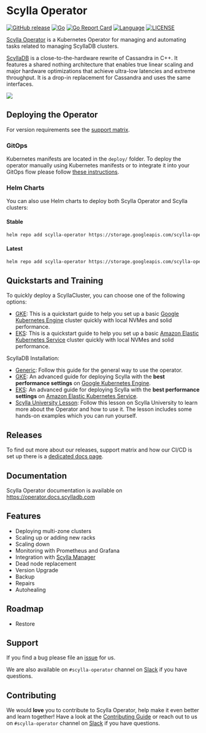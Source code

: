 # Scylla Operator

[![GitHub release](https://img.shields.io/github/tag/scylladb/scylla-operator.svg?label=release)](https://github.com/scylladb/scylla-operator/releases)
[![Go](https://github.com/scylladb/scylla-operator/actions/workflows/go.yaml/badge.svg?branch=master)](https://github.com/scylladb/scylla-operator/actions/workflows/go.yaml?query=branch%3Amaster)
[![Go Report Card](https://goreportcard.com/badge/github.com/scylladb/scylla-operator)](https://goreportcard.com/report/github.com/scylladb/scylla-operator)
[![Language](https://img.shields.io/badge/Language-Go-blue.svg)](https://golang.org/)
[![LICENSE](https://img.shields.io/github/license/scylladb/scylla-operator.svg)](https://github.com/scylladb/scylla-operator/blob/master/LICENSE)


[Scylla Operator](https://github.com/scylladb/scylla-operator) is a Kubernetes Operator for managing and automating tasks related to managing ScyllaDB clusters.

[ScyllaDB](https://www.scylladb.com) is a close-to-the-hardware rewrite of Cassandra in C++. It features a shared nothing architecture that enables true linear scaling and major hardware optimizations that achieve ultra-low latencies and extreme throughput. It is a drop-in replacement for Cassandra and uses the same interfaces.

![](logo.png)

## Deploying the Operator
For version requirements see the [support matrix](./docs/source/support/releases.md).

### GitOps
Kubernetes manifests are located in the `deploy/` folder. To deploy the operator manually using Kubernetes manifests or to integrate it into your GitOps flow please follow [these instructions](./deploy/README.md). 

### Helm Charts
You can also use Helm charts to deploy both Scylla Operator and Scylla clusters:

#### Stable
```bash
helm repo add scylla-operator https://storage.googleapis.com/scylla-operator-charts/stable
```

#### Latest
```bash
helm repo add scylla-operator https://storage.googleapis.com/scylla-operator-charts/latest
```


## Quickstarts and Training
To quickly deploy a ScyllaCluster, you can choose one of the following options:

* [GKE](./docs/source/quickstarts/gke.md): This is a quickstart guide to help you set up a basic [Google Kubernetes Engine](https://cloud.google.com/kubernetes-engine) cluster quickly with local NVMes and solid performance.
* [EKS](./docs/source/quickstarts/eks.md): This is a quickstart guide to help you set up a basic [Amazon Elastic Kubernetes Service](https://aws.amazon.com/eks/) cluster quickly with local NVMes and solid performance.

ScyllaDB Installation: 
* [Generic](./docs/source/installation/kubernetes/generic.md): Follow this guide for the general way to use the operator.
* [GKE](./docs/source/installation/kubernetes/gke.md): An advanced guide for deploying Scylla with the **best performance settings** on [Google Kubernetes Engine](https://cloud.google.com/kubernetes-engine).
* [EKS](./docs/source/installation/kubernetes/eks.md): An advanced guide for deploying Scylla with the **best performance settings** on [Amazon Elastic Kubernetes Service](https://aws.amazon.com/eks/).
* [Scylla University Lesson](https://university.scylladb.com/courses/scylla-operations/lessons/kubernetes-operator/): Follow this lesson on Scylla University to learn more about the Operator and how to use it. The lesson includes some hands-on examples which you can run yourself. 

## Releases
To find out more about our releases, support matrix and how our CI/CD is set up there is a [dedicated docs page](./docs/source/support/releases.md).

## Documentation
Scylla Operator documentation is available on https://operator.docs.scylladb.com

## Features
* Deploying multi-zone clusters
* Scaling up or adding new racks
* Scaling down
* Monitoring with Prometheus and Grafana
* Integration with [Scylla Manager](https://docs.scylladb.com/operating-scylla/manager/)
* Dead node replacement
* Version Upgrade
* Backup
* Repairs
* Autohealing

## Roadmap
<!---
TODO: Link a dedicated roadmap.
-->
* Restore

## Support
If you find a bug please file an [issue](https://github.com/scylladb/scylla-operator/issues) for us.

We are also available on `#scylla-operator` channel on [Slack](https://scylladb-users.slack.com) if you have questions.

## Contributing
We would **love** you to contribute to Scylla Operator, help make it even better and learn together! Have a look at the [Contributing Guide](docs/source/contributing.md) or reach out to us on `#scylla-operator` channel on [Slack](https://scylladb-users.slack.com/) if you have questions.
